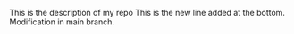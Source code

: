 This is the description of my repo
This is the new line added at the bottom.
Modification in main branch.
